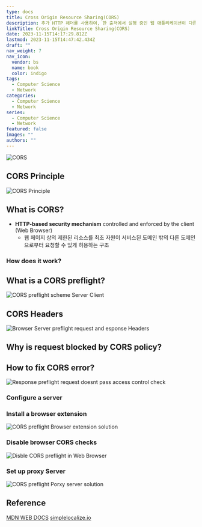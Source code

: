 ```yaml
---
type: docs
title: Cross Origin Resource Sharing(CORS)
description: 추가 HTTP 헤더를 사용하여, 한 출처에서 실행 중인 웹 애플리케이션이 다른 출처의 선택한 자원에 접근할 수 있는 권한을 부여하도록 브라우저에 알려주는 체제
linkTitle: Cross Origin Resource Sharing(CORS)
date: 2023-11-15T14:17:29.812Z
lastmod: 2023-11-15T14:47:42.434Z
draft: ""
nav_weight: 7
nav_icon:
  vendor: bs
  name: book
  color: indigo
tags:
  - Computer Science
  - Network
categories:
  - Computer Science
  - Network
series:
  - Computer Science
  - Network
featured: false
images: ""
authors: ""
---
```


![CORS](/computer-science/cors.png?width=1024px#center)

## CORS Principle

![CORS Principle](/computer-science/cors_principle.png?width=1024px#center)

## What is CORS?

- **HTTP-based security mechanism** controlled and enforced by the client (Web Browser)
  - 웹 페이지 상의 제한된 리소스를 최초 자원이 서비스된 도메인 밖의 다른 도메인으로부터 요청할 수 있게 허용하는 구조

### How does it work?

## What is a CORS preflight?

![CORS preflight scheme Server Client](/computer-science/cors-preflight-scheme-server-client.jpg?width=768px#center)

## CORS Headers

![Browser Server preflight request and esponse Headers](/computer-science/browser-server-preflight-request-and-response-headers.jpg?width=768px#center)

## Why is request blocked by CORS policy?

## How to fix CORS error?

![Response preflight request doesnt pass access control check](/computer-science/response-preflight-request-doesnt-pass-access-control-check.jpg?width=768px#center)

### Configure a server

### Install a browser extension

![CORS preflight Browser extension solution](/computer-science/cors-preflight-browser-extension-solution.jpg?width=768px#center)

### Disable browser CORS checks

![Disble CORS preflight in Web Browser](/computer-science/disabled-cors-preflight-in-web-browser.jpg?width=768px#center)

### Set up proxy Server

![CORS preflight Porxy server solution](/computer-science/cors-preflight-proxy-server-solution.jpg?width=768px#center)

## Reference

[MDN WEB DOCS](https://developer.mozilla.org/ko/docs/Web/HTTP/CORS)
[simplelocalize.io](https://simplelocalize.io/blog/posts/what-is-cors/)
